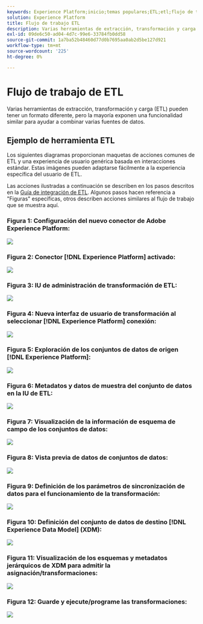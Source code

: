 ```yaml
---
keywords: Experience Platform;inicio;temas populares;ETL;etl;flujo de trabajo de etl;flujo de trabajo de ETL
solution: Experience Platform
title: Flujo de trabajo ETL
description: Varias herramientas de extracción, transformación y carga (ETL) pueden tener un formato diferente, pero la mayoría exponen una funcionalidad similar para ayudar a combinar varias fuentes de datos.
exl-id: 09de6c50-ad04-4d7c-99e6-33784fb0dd58
source-git-commit: 1a7ba52b48460d77d0b7695aa0ab2d5be127d921
workflow-type: tm+mt
source-wordcount: '225'
ht-degree: 0%

---
```


# Flujo de trabajo de ETL

Varias herramientas de extracción, transformación y carga (ETL) pueden tener un formato diferente, pero la mayoría exponen una funcionalidad similar para ayudar a combinar varias fuentes de datos.

## Ejemplo de herramienta ETL

Los siguientes diagramas proporcionan maquetas de acciones comunes de ETL y una experiencia de usuario genérica basada en interacciones estándar. Estas imágenes pueden adaptarse fácilmente a la experiencia específica del usuario de ETL.

Las acciones ilustradas a continuación se describen en los pasos descritos en la [Guía de integración de ETL](home.md). Algunos pasos hacen referencia a &quot;Figuras&quot; específicas, otros describen acciones similares al flujo de trabajo que se muestra aquí.

### Figura 1: Configuración del nuevo conector de Adobe Experience Platform:

![](images/image2.png)

### Figura 2: Conector [!DNL Experience Platform] activado:

![](images/image3.png)

### Figura 3: IU de administración de transformación de ETL:

![](images/image4.png)

### Figura 4: Nueva interfaz de usuario de transformación al seleccionar [!DNL Experience Platform] conexión:

![](images/image5.png)

### Figura 5: Exploración de los conjuntos de datos de origen [!DNL Experience Platform]:

![](images/image6.png)

### Figura 6: Metadatos y datos de muestra del conjunto de datos en la IU de ETL:

![](images/image7.png)

### Figura 7: Visualización de la información de esquema de campo de los conjuntos de datos:

![](images/image8.png)

### Figura 8: Vista previa de datos de conjuntos de datos:

![](images/image9.png)

### Figura 9: Definición de los parámetros de sincronización de datos para el funcionamiento de la transformación:

![](images/image10.png)

### Figura 10: Definición del conjunto de datos de destino [!DNL Experience Data Model] (XDM):

![](images/image11.png)

### Figura 11: Visualización de los esquemas y metadatos jerárquicos de XDM para admitir la asignación/transformaciones:

![](images/image12.png)

### Figura 12: Guarde y ejecute/programe las transformaciones:

![](images/image13.png)
